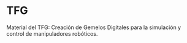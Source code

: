 # TFG
Material del TFG: Creación de Gemelos Digitales para la simulación y control de manipuladores robóticos. 
